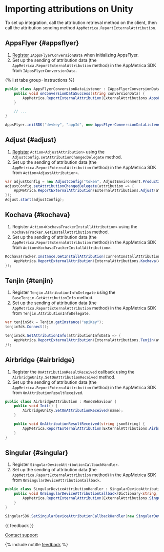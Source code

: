 # Importing attributions on Unity

To set up integration, call the attribution retrieval method on the client, then call the attribution sending method `AppMetrica.ReportExternalAttribution`.

## AppsFlyer {#appsflyer}

1. [Register](https://dev.appsflyer.com/hc/docs/conversion-data-unity) `IAppsFlyerConversionData` when initializing AppsFlyer.
2. Set up the sending of attribution data (the `AppMetrica.ReportExternalAttribution` method) in the AppMetrica SDK from `IAppsFlyerConversionData`.

{% list tabs group=instructions %}

```csharp translate=no
public class AppsFlyerConversionDataListener : IAppsFlyerConversionData {
    public void onConversionDataSuccess(string conversionData) {
        AppMetrica.ReportExternalAttribution(ExternalAttributions.AppsFlyer(conversionData));
    }

    // ...
}

AppsFlyer.initSDK("devkey", "appId", new AppsFlyerConversionDataListener());
```

## Adjust {#adjust}

1. [Register](https://dev.adjust.com/en/sdk/unity/v4/features/attribution/) `Action<AdjustAttribution>` using the `AdjustConfig.setAttributionChangedDelegate` method.
2. Set up the sending of attribution data (the `AppMetrica.ReportExternalAttribution` method) in the AppMetrica SDK from `Action<AdjustAttribution>`.

```csharp translate=no
var adjustConfig = new AdjustConfig("token", AdjustEnvironment.Production);
adjustConfig.setAttributionChangedDelegate(attribution => {
    AppMetrica.ReportExternalAttribution(ExternalAttributions.Adjust(attribution));
});
Adjust.start(adjustConfig);
```

## Kochava {#kochava}

1. Register `Action<KochavaTrackerInstallAttribution>` using the `KochavaTracker.GetInstallAttribution` method.
2. Set up the sending of attribution data (the `AppMetrica.ReportExternalAttribution` method) in the AppMetrica SDK from `Action<KochavaTrackerInstallAttribution>`.

```csharp translate=no
KochavaTracker.Instance.GetInstallAttribution(currentInstallAttribution => {
    AppMetrica.ReportExternalAttribution(ExternalAttributions.Kochava(currentInstallAttribution.Raw.ToString()));
});
```

## Tenjin {#tenjin}

1. Register `Tenjin.AttributionInfoDelegate` using the `BaseTenjin.GetAttributionInfo` method.
2. Set up the sending of attribution data (the `AppMetrica.ReportExternalAttribution` method) in the AppMetrica SDK from `Tenjin.AttributionInfoDelegate`.

```csharp translate=no
var tenjinSdk = Tenjin.getInstance("apiKey");
tenjinSdk.Connect();

tenjinSdk.GetAttributionInfo(attributionInfoData => {
    AppMetrica.ReportExternalAttribution(ExternalAttributions.Tenjin(attributionInfoData));
});
```

## Airbridge {#airbridge}

1. Register the `OnAttributionResultReceived` callback using the `AirbridgeUnity.SetOnAttributionReceived` method.
2. Set up the sending of attribution data (the `AppMetrica.ReportExternalAttribution` method) in the AppMetrica SDK from `OnAttributionResultReceived`.

```csharp translate=no
public class AirbridgeAttribution : MonoBehaviour {
    public void Init() {
        AirbridgeUnity.SetOnAttributionReceived(name);
    }

    public void OnAttributionResultReceived(string jsonString) {
        AppMetrica.ReportExternalAttribution(ExternalAttributions.Airbridge(jsonString));
    }
}
```

## Singular {#singular}

1. Register `SingularDeviceAttributionCallbackHandler`.
2. Set up the sending of attribution data (the `AppMetrica.ReportExternalAttribution` method) in the AppMetrica SDK from `OnSingularDeviceAttributionCallback`.

```csharp translate=no
public class SingularDeviceAttributionHandler : SingularDeviceAttributionCallbackHandler {
    public void OnSingularDeviceAttributionCallback(Dictionary<string, object> attributionInfo) {
        AppMetrica.ReportExternalAttribution(ExternalAttributions.Singular(attributionInfo));
    }
}

SingularSDK.SetSingularDeviceAttributionCallbackHandler(new SingularDeviceAttributionHandler());
```

{{ feedback }}

<a href="../troubleshooting/feedback-new">
  <span class="button">Contact support</span>
</a>

{% include notitle [feedback](../_includes/feedback-button.md) %}
